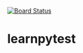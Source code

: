 [![Board Status](https://karunesh77.visualstudio.com/255f27f5-ac93-4c3e-bf31-8973b266460f/484440a5-60d4-4945-88e3-5f399d674ce2/_apis/work/boardbadge/a047b023-348e-4a80-951d-5b709801bbd9)](https://karunesh77.visualstudio.com/255f27f5-ac93-4c3e-bf31-8973b266460f/_boards/board/t/484440a5-60d4-4945-88e3-5f399d674ce2/Microsoft.RequirementCategory)
# learnpytest